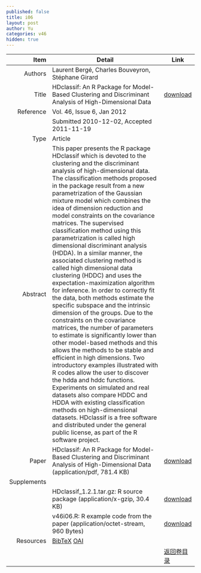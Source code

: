```yaml
---
published: false
title: i06
layout: post
author: Yu
categories: v46
hidden: true
---
```


| Item | Detail | Link |
|---:|---|---|
| Authors | Laurent Bergé, Charles Bouveyron, Stéphane Girard| |
| Title |HDclassif: An R Package for Model-Based Clustering and Discriminant Analysis of High-Dimensional Data | [download](http://www.jstatsoft.org/v46/i06/paper) |
| Reference |Vol. 46, Issue 6, Jan 2012 | |
| | Submitted 2010-12-02, Accepted 2011-11-19| | 
| Type | Article| |
| Abstract | This paper presents the R package HDclassif which is devoted to the clustering and the discriminant analysis of high-dimensional data. The classification methods proposed in the package result from a new parametrization of the Gaussian mixture model which combines the idea of dimension reduction and model constraints on the covariance matrices. The supervised classification method using this parametrization is called high dimensional discriminant analysis (HDDA). In a similar manner, the associated clustering method is called high dimensional data clustering (HDDC) and uses the expectation-maximization algorithm for inference. In order to correctly fit the data, both methods estimate the specific subspace and the intrinsic dimension of the groups. Due to the constraints on the covariance matrices, the number of parameters to estimate is significantly lower than other model-based methods and this allows the methods to be stable and efficient in high dimensions. Two introductory examples illustrated with R codes allow the user to discover the hdda and hddc functions. Experiments on simulated and real datasets also compare HDDC and HDDA with existing classification methods on high-dimensional datasets. HDclassif is a free software and distributed under the general public license, as part of the R software project.| |
| Paper | HDclassif: An R Package for Model-Based Clustering and Discriminant Analysis of High-Dimensional Data  (application/pdf, 781.4 KB)| [download](http://www.jstatsoft.org/v46/i06/paper) |
| Supplements | | |
| |HDclassif_1.2.1.tar.gz: R source package  (application/x-gzip, 30.4 KB)|  [download](http://www.jstatsoft.org/v46/i06/supp/1) |
| |v46i06.R:               R example code from the paper  (application/octet-stream, 960 Bytes)|  [download](http://www.jstatsoft.org/v46/i06/supp/2) |
| Resources | [BibTeX](http://www.jstatsoft.org/v46/i06/bibtex) [OAI](http://www.jstatsoft.org/oai?verb=GetRecord&identifier=oai.jstatsoft/v46/i06&prefix=oai_dc)| |
| |  | [返回卷目录]({{site.baseurl}}/volume/v46.html) |